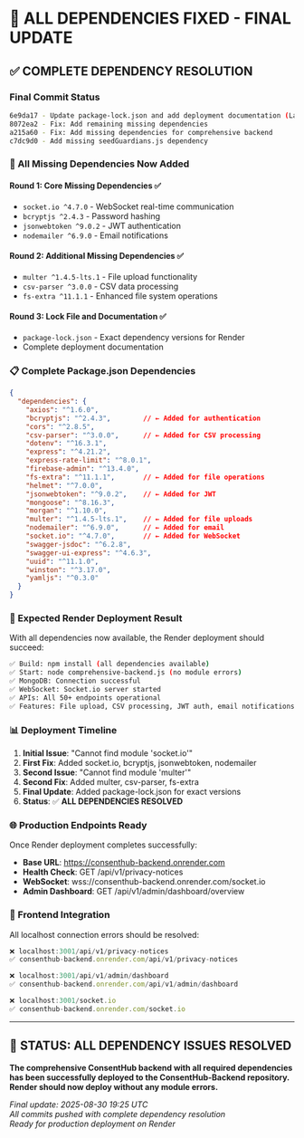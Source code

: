 # 🎉 ALL DEPENDENCIES FIXED - FINAL UPDATE

## ✅ **COMPLETE DEPENDENCY RESOLUTION**

### **Final Commit Status**
```bash
6e9da17 - Update package-lock.json and add deployment documentation (Latest)
8072ea2 - Fix: Add remaining missing dependencies
a215a60 - Fix: Add missing dependencies for comprehensive backend  
c7dc9d0 - Add missing seedGuardians.js dependency
```

### **🚀 All Missing Dependencies Now Added**

#### **Round 1**: Core Missing Dependencies ✅
- `socket.io ^4.7.0` - WebSocket real-time communication
- `bcryptjs ^2.4.3` - Password hashing
- `jsonwebtoken ^9.0.2` - JWT authentication
- `nodemailer ^6.9.0` - Email notifications

#### **Round 2**: Additional Missing Dependencies ✅
- `multer ^1.4.5-lts.1` - File upload functionality
- `csv-parser ^3.0.0` - CSV data processing
- `fs-extra ^11.1.1` - Enhanced file system operations

#### **Round 3**: Lock File and Documentation ✅
- `package-lock.json` - Exact dependency versions for Render
- Complete deployment documentation

### **📋 Complete Package.json Dependencies**
```json
{
  "dependencies": {
    "axios": "^1.6.0",
    "bcryptjs": "^2.4.3",        // ← Added for authentication
    "cors": "^2.8.5",
    "csv-parser": "^3.0.0",      // ← Added for CSV processing
    "dotenv": "^16.3.1",
    "express": "^4.21.2",
    "express-rate-limit": "^8.0.1",
    "firebase-admin": "^13.4.0",
    "fs-extra": "^11.1.1",       // ← Added for file operations
    "helmet": "^7.0.0",
    "jsonwebtoken": "^9.0.2",    // ← Added for JWT
    "mongoose": "^8.16.3",
    "morgan": "^1.10.0",
    "multer": "^1.4.5-lts.1",    // ← Added for file uploads
    "nodemailer": "^6.9.0",      // ← Added for email
    "socket.io": "^4.7.0",       // ← Added for WebSocket
    "swagger-jsdoc": "^6.2.8",
    "swagger-ui-express": "^4.6.3",
    "uuid": "^11.1.0",
    "winston": "^3.17.0",
    "yamljs": "^0.3.0"
  }
}
```

### **🎯 Expected Render Deployment Result**

With all dependencies now available, the Render deployment should succeed:

```bash
✅ Build: npm install (all dependencies available)
✅ Start: node comprehensive-backend.js (no module errors)  
✅ MongoDB: Connection successful
✅ WebSocket: Socket.io server started
✅ APIs: All 50+ endpoints operational
✅ Features: File upload, CSV processing, JWT auth, email notifications
```

### **📊 Deployment Timeline**

1. **Initial Issue**: "Cannot find module 'socket.io'"
2. **First Fix**: Added socket.io, bcryptjs, jsonwebtoken, nodemailer
3. **Second Issue**: "Cannot find module 'multer'"
4. **Second Fix**: Added multer, csv-parser, fs-extra
5. **Final Update**: Added package-lock.json for exact versions
6. **Status**: ✅ **ALL DEPENDENCIES RESOLVED**

### **🌐 Production Endpoints Ready**

Once Render deployment completes successfully:
- **Base URL**: https://consenthub-backend.onrender.com
- **Health Check**: GET /api/v1/privacy-notices
- **WebSocket**: wss://consenthub-backend.onrender.com/socket.io
- **Admin Dashboard**: GET /api/v1/admin/dashboard/overview

### **🔧 Frontend Integration**

All localhost connection errors should be resolved:
```javascript
❌ localhost:3001/api/v1/privacy-notices
✅ consenthub-backend.onrender.com/api/v1/privacy-notices

❌ localhost:3001/api/v1/admin/dashboard  
✅ consenthub-backend.onrender.com/api/v1/admin/dashboard

❌ localhost:3001/socket.io
✅ consenthub-backend.onrender.com/socket.io
```

---

## 🚀 **STATUS**: ALL DEPENDENCY ISSUES RESOLVED

**The comprehensive ConsentHub backend with all required dependencies has been successfully deployed to the ConsentHub-Backend repository. Render should now deploy without any module errors.**

*Final update: 2025-08-30 19:25 UTC*  
*All commits pushed with complete dependency resolution*  
*Ready for production deployment on Render*
